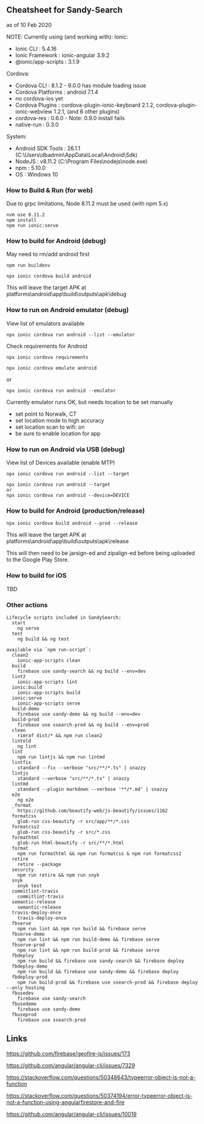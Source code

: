 ## Cheatsheet for Sandy-Search
as of 10 Feb 2020

NOTE: Currently using (and working with):
Ionic:
 - Ionic CLI          : 5.4.16
 - Ionic Framework    : ionic-angular 3.9.2
 - @ionic/app-scripts : 3.1.9

Cordova:
 - Cordova CLI       : 8.1.2  - 9.0.0 has module loading issue
 - Cordova Platforms : android 7.1.4
 - no cordova-ios yet
 - Cordova Plugins   : cordova-plugin-ionic-keyboard 2.1.2, cordova-plugin-ionic-webview 1.2.1, (and 6 other plugins)
 - cordova-res : 0.6.0 - Note: 0.9.0 install fails
 - native-run  : 0.3.0

System:
 - Android SDK Tools : 26.1.1 (C:\Users\dbadmin\AppData\Local\Android\Sdk)
 - NodeJS            : v8.11.2 (C:\Program Files\nodejs\node.exe)
 - npm               : 5.10.0
 - OS                : Windows 10

### How to Build & Run (for web)

Due to grpc limitations, Node 8.11.2 must be used (with npm 5.x)

```
nvm use 8.11.2
npm install
npm run ionic:serve
```

### How to build for Android (debug)

May need to rm/add android first
```
npm run buildenv
```

```
npx ionic cordova build android
```

This will leave the target APK at platforms\android\app\build\outputs\apk\debug

### How to run on Android emulator (debug)

View list of emulators available
```
npx ionic cordova run android --list --emulator
```

Check requirements for Android
```
npx ionic cordova requirements
```

```
npx ionic cordova emulate android
```
or
```
npx ionic cordova run android --emulator
```

Currently emulator runs OK, but needs location to be set manually
- set point to Norwalk, CT
- set location mode to high accuracy
- set location scan to wifi: on
- be sure to enable location for app

### How to run on Android via USB (debug)

View list of Devices available (enable MTP)
```
npx ionic cordova run android --list --target
```

```
npx ionic cordova run android --target
or
npx ionic cordova run android --device=DEVICE
```


### How to build for Android (production/release)

```
npx ionic cordova build android --prod --release
```

This will leave the target APK at platforms\android\app\build\outputs\apk\release

This will then need to be jarsign-ed and zipalign-ed before being uploaded to the Google Play Store.

### How to build for iOS
TBD

### Other actions

```
Lifecycle scripts included in SandySearch:
  start
    ng serve
  test
    ng build && ng test

available via `npm run-script`:
  clean2
    ionic-app-scripts clean
  build
    firebase use sandy-search && ng build --env=dev
  lint2
    ionic-app-scripts lint
  ionic:build
    ionic-app-scripts build
  ionic:serve
    ionic-app-scripts serve
  build-demo
    firebase use sandy-demo && ng build --env=dev
  build-prod
    firebase use ssearch-prod && ng build --env=prod
  clean
    rimraf dist/* && npm run clean2
  lintold
    ng lint
  lint
    npm run lintjs && npm run lintmd
  lintfix
    standard --fix --verbose "src/**/*.ts" | snazzy
  lintjs
    standard --verbose "src/**/*.ts" | snazzy
  lintmd
    standard --plugin markdown --verbose '**/*.md' | snazzy
  e2e
    ng e2e
  _format
    https://github.com/beautify-web/js-beautify/issues/1162
  formatcss
    glob-run css-beautify -r src/app/**/*.css
  formatcss2
    glob-run css-beautify -r src/*.css
  formathtml
    glob-run html-beautify -r src/**/*.html
  format
    npm run formathtml && npm run formatcss & npm run formatcss2
  retire
    retire --package
  security
    npm run retire && npm run snyk
  snyk
    snyk test
  commitlint-travis
    commitlint-travis
  semantic-release
    semantic-release
  travis-deploy-once
    travis-deploy-once
  fbserve
    npm run lint && npm run build && firebase serve
  fbserve-demo
    npm run lint && npm run build-demo && firebase serve
  fbserve-prod
    npm run lint && npm run build-prod && firebase serve
  fbdeploy
    npm run build && firebase use sandy-search && firebase deploy
  fbdeploy-demo
    npm run build && firebase use sandy-demo && firebase deploy
  fbdeploy-prod
    npm run build-prod && firebase use ssearch-prod && firebase deploy --only hosting
  fbusedev
    firebase use sandy-search
  fbusedemo
    firebase use sandy-demo
  fbuseprod
    firebase use ssearch-prod
```

## Links

https://github.com/firebase/geofire-js/issues/173

https://github.com/angular/angular-cli/issues/7329

https://stackoverflow.com/questions/50348643/typeerror-object-is-not-a-function

https://stackoverflow.com/questions/50374194/error-typeerror-object-is-not-a-function-using-angularfirestore-and-fire

https://github.com/angular/angular-cli/issues/10019
